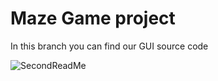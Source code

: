 # Maze Game project
In this branch you can find our GUI source code

![SecondReadMe](https://github.com/ilayc11/ATP-Project-PartB/assets/128902699/045ad882-3dfc-4ec6-a94d-854ced8a15b0)


